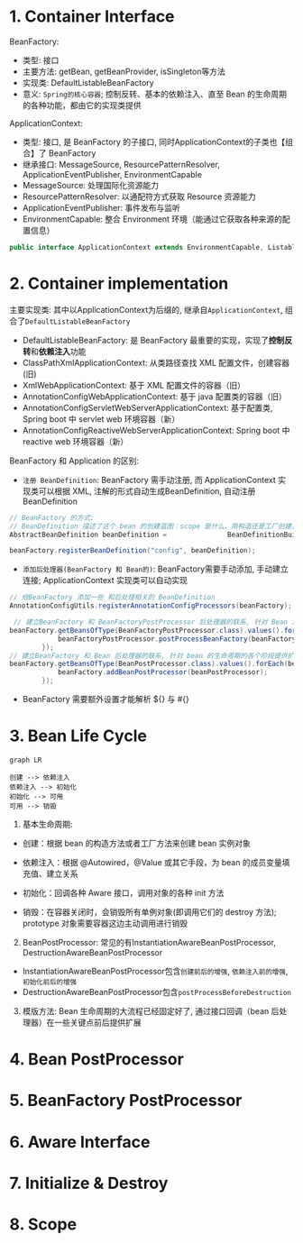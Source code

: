 

# 1. Container Interface



BeanFactory:

- 类型: 接口
- 主要方法: getBean, getBeanProvider, isSingleton等方法
- 实现类: DefaultListableBeanFactory
- 意义: `Spring的核心容器`; 控制反转、基本的依赖注入、直至 Bean 的生命周期的各种功能，都由它的实现类提供

ApplicationContext:

- 类型: 接口, 是 BeanFactory 的子接口, 同时ApplicationContext的子类也【组合】了 BeanFactory
- 继承接口: MessageSource, ResourcePatternResolver, ApplicationEventPublisher, EnvironmentCapable
- MessageSource: 处理国际化资源能力
- ResourcePatternResolver: 以通配符方式获取 Resource 资源能力
- ApplicationEventPublisher: 事件发布与监听
- EnvironmentCapable: 整合 Environment 环境（能通过它获取各种来源的配置信息）

```java
public interface ApplicationContext extends EnvironmentCapable, ListableBeanFactory, HierarchicalBeanFactory, MessageSource, ApplicationEventPublisher, ResourcePatternResolver
```

# 2. Container implementation

主要实现类: 其中以ApplicationContext为后缀的, 继承自`ApplicationContext`, 组合了`DefaultListableBeanFactory`

- DefaultListableBeanFactory: 是 BeanFactory 最重要的实现，实现了**控制反转**和**依赖注入**功能
- ClassPathXmlApplicationContext: 从类路径查找 XML 配置文件，创建容器(旧)
- XmlWebApplicationContext: 基于 XML 配置文件的容器（旧）
- AnnotationConfigWebApplicationContext: 基于 java 配置类的容器（旧）
- AnnotationConfigServletWebServerApplicationContext: 基于配置类, Spring boot 中 servlet web 环境容器（新）
- AnnotationConfigReactiveWebServerApplicationContext: Spring boot 中 reactive web 环境容器（新）

BeanFactory 和 Application 的区别:

- `注册 BeanDefinition`: BeanFactory 需手动注册, 而 ApplicationContext 实现类可以根据 XML, 注解的形式自动生成BeanDefinition, 自动注册BeanDefinition

```java
// BeanFactory 的方式: 
// BeanDefinition 描述了这个 bean 的创建蓝图：scope 是什么、用构造还是工厂创建、初始化销毁方法是什么，等等
AbstractBeanDefinition beanDefinition =               BeanDefinitionBuilder.genericBeanDefinition(Config.class).setScope("singleton").getBeanDefinition();

beanFactory.registerBeanDefinition("config", beanDefinition);
```

- `添加后处理器(BeanFactory 和 Bean的)`: BeanFactory需要手动添加, 手动建立连接; ApplicationContext 实现类可以自动实现

```java
// 给BeanFactory 添加一些 和后处理相关的 BeanDefinition
AnnotationConfigUtils.registerAnnotationConfigProcessors(beanFactory);

 // 建立BeanFactory 和 BeanFactoryPostProcessor 后处理器的联系, 针对 Bean 定义, 例如@Bean、@ComponentScan
beanFactory.getBeansOfType(BeanFactoryPostProcessor.class).values().forEach(beanFactoryPostProcessor -> {
            beanFactoryPostProcessor.postProcessBeanFactory(beanFactory);
        });
// 建立BeanFactory 和 Bean 后处理器的联系, 针对 bean 的生命周期的各个阶段提供扩展, 例如 @Autowired @Resource ...
beanFactory.getBeansOfType(BeanPostProcessor.class).values().forEach(beanPostProcessor -> {
            beanFactory.addBeanPostProcessor(beanPostProcessor);
        });
```

- BeanFactory 需要额外设置才能解析 ${} 与 #{}

# 3. Bean Life Cycle

```mermaid
graph LR

创建 --> 依赖注入
依赖注入 --> 初始化
初始化 --> 可用
可用 --> 销毁
```



1. 基本生命周期:

- 创建：根据 bean 的构造方法或者工厂方法来创建 bean 实例对象

- 依赖注入：根据 @Autowired，@Value 或其它手段，为 bean 的成员变量填充值、建立关系

- 初始化：回调各种 Aware 接口，调用对象的各种 init 方法

- 销毁：在容器关闭时，会销毁所有单例对象(即调用它们的 destroy 方法); prototype 对象需要容器这边主动调用进行销毁

2. BeanPostProcessor: 常见的有InstantiationAwareBeanPostProcessor, DestructionAwareBeanPostProcessor

- InstantiationAwareBeanPostProcessor包含`创建前后的增强`, `依赖注入前的增强`, `初始化前后的增强`
- DestructionAwareBeanPostProcessor包含`postProcessBeforeDestruction`

3. 模版方法: Bean 生命周期的大流程已经固定好了, 通过接口回调（bean 后处理器）在一些关键点前后提供扩展

# 4. Bean PostProcessor



# 5. BeanFactory PostProcessor

# 6. Aware Interface

# 7. Initialize & Destroy

# 8. Scope

